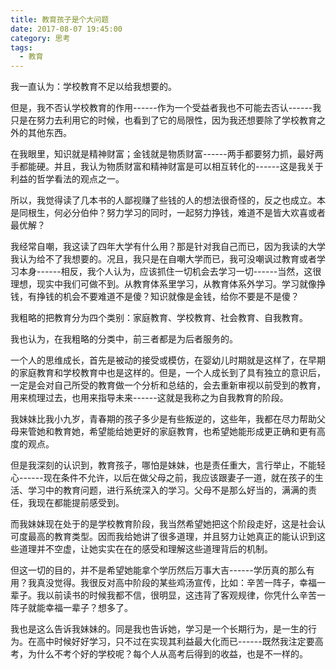 ```yaml
---
title: 教育孩子是个大问题
date: 2017-08-07 19:45:00
category: 思考
tags:
  - 教育
---
```


我一直认为：学校教育不足以给我想要的。

但是，我不否认学校教育的作用------作为一个受益者我也不可能去否认------我只是在努力去利用它的时候，也看到了它的局限性，因为我还想要除了学校教育之外的其他东西。

在我眼里，知识就是精神财富；金钱就是物质财富------两手都要努力抓，最好两手都能硬。并且，我认为物质财富和精神财富是可以相互转化的------这是我关于利益的哲学看法的观点之一。

所以，我觉得读了几本书的人鄙视赚了些钱的人的想法很奇怪的，反之也成立。本是同根生，何必分伯仲？努力学习的同时，一起努力挣钱，难道不是皆大欢喜或者最优解？

我经常自嘲，我这读了四年大学有什么用？那是针对我自己而已，因为我读的大学我认为给不了我想要的。况且，我只是在自嘲大学而已，我可没嘲讽过教育或者学习本身------相反，我个人认为，应该抓住一切机会去学习一切------当然，这很理想，现实中我们可做不到。从教育体系里学习，从教育体系外学习。学习就像挣钱，有挣钱的机会不要难道不是傻？知识就像是金钱，给你不要是不是傻？

我粗略的把教育分为四个类别：家庭教育、学校教育、社会教育、自我教育。

我也认为，在我粗略的分类中，前三者都是为后者服务的。

一个人的思维成长，首先是被动的接受或模仿，在婴幼儿时期就是这样了，在早期的家庭教育和学校教育中也是这样的。但是，一个人成长到了具有独立的意识后，一定是会对自己所受的教育做一个分析和总结的，会去重新审视以前受到的教育，用来梳理过去，也用来指导未来------这就是我称之为自我教育的阶段。

<!--more-->

我妹妹比我小九岁，青春期的孩子多少是有些叛逆的，这些年，我都在尽力帮助父母来管她和教育她，希望能给她更好的家庭教育，也希望她能形成更正确和更有高度的观点。

但是我深刻的认识到，教育孩子，哪怕是妹妹，也是责任重大，言行举止，不能轻心------现在条件不允许，以后在做父母之前，我应该跟妻子一道，就在孩子的生活、学习中的教育问题，进行系统深入的学习。父母不是那么好当的，满满的责任，我现在都能提前感受到。

而我妹妹现在处于的是学校教育阶段，我当然希望她把这个阶段走好，这是社会认可度最高的教育类型。因而我给她讲了很多道理，并且努力让她真正的能认识到这些道理并不空虚，让她实实在在的感受和理解这些道理背后的机制。

但这一切的目的，并不是希望她能拿个学历然后万事大吉------学历真的那么有用？我真没觉得。我很反对高中阶段的某些鸡汤宣传，比如：辛苦一阵子，幸福一辈子。我以前读书的时候我都不信，很明显，这违背了客观规律，你凭什么辛苦一阵子就能幸福一辈子？想多了。

我也是这么告诉我妹妹的。同是我也告诉她，学习是一个长期行为，是一生的行为。在高中时候好好学习，只不过在实现其利益最大化而已------既然我注定要高考，为什么不考个好的学校呢？每个人从高考后得到的收益，也是不一样的。
